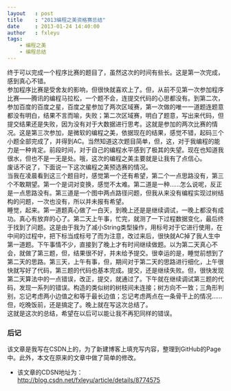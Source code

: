 ```yaml
---
layout   : post
title    : "2013编程之美资格赛总结"
date     : 2013-01-24 14:40:00
author   : fxleyu
tags:
    - 编程之美
    - 编程总结
---
```

终于可以完成一个程序比赛的题目了，虽然这次的时间有些长。这是第一次完成，感到真心不错。    
参加程序比赛是受舍友的影响，但很快就喜欢上了。但，从前不见第一次参加程序比赛——腾讯的编程马拉松，一个题不会，连提交代码的心思都没有。到第二次，参加百度的百度之星，百度之星参加了两次区域赛，第一次做的唯一一道题连题意都没有明白，结果不言而喻，失败；第二次区域赛，明白了题意，写出来代码，但提交结果还是失败，因为没有对于大数据进行思考。这就是参加的两次比赛的情况。这是第三次参加，是微软的编程之美，依据现在的结果，感觉不错，起码三个小题全部完成了，并得到AC。当然知道这次题目简单，但，这，对于我编程的能力是一种肯定。前段时间，对于自己的编程水平感到了极其的失望。现在也知道我很水，但也不是一无是处。哦，这次的编程之美主要就是让我有了点信心。    
废话不说了，下面说一下这次编程之美预选赛的情况。    
当我在凌晨看到这三个题目时，感觉第一个还有希望，第二个一点思路没有，第三个不敢期望。第一个是词对变换，感觉不太难。第二道是一种......怎么说呢，反正是一点思路没有。第三道是一个图中两点路径问题，但我从来没有编程实现过树结构的问题，一次也没有，所以并未报有希望。    
睡觉，起来。第一道题真心做了一白天，到晚上还是是继续调试，一晚上都没有成功。真心有放弃的心了。第二天上午事，忙完，就测了一下过程数据变化，最后终于找到了问题。这是由于我为了减小String类型操作，用标号对于它进行使用，在中间的过程中，把下标当成标号了而为注意，改过来后，很快就AC掉了我人生中第一道题。下午事情不少，直接到了晚上才有时间继续做题。以为第二天真心不会，就做了第三题，但，结果很不好，并未给予提交。很幸运的是，睡觉前想到了第二天的思路。第三天，上午有事，但，期间对于第二天的思路进行细化，上午很快就写好了代码，第三题的代码也基本完成。提交，还是继续失败。但，很快发现第二天算法中的一点错误，改正，提交，就通过了。下午就在继续调试第三题的代码，发现一系列的错误。构造的类似树的树枝间未连接；树方向不一致；三角形判别，忘记考虑两小边值之和等于最长边值；忘记考虑两点在一条骨干上的情况......但，吃晚饭前，还是搞定了。晚上就在写这次总结了。    
这就是这次的总结，希望在以后可以能让我不再犯同样的错误。

### 后记
该文章是我写在CSDN上的，为了新建博客上填充写内容，整理到GitHub的Page中。此外，本文在原来的文章中做了简单的修改。

- 该文章的CDSN地址为：http://blog.csdn.net/fxleyu/article/details/8774575
